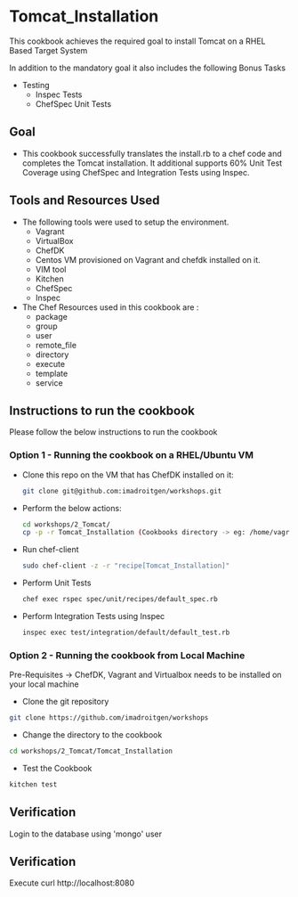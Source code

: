 # Tomcat_Installation
This cookbook achieves the required goal to install Tomcat on a RHEL Based Target System

In addition to the mandatory goal it also includes the following Bonus Tasks
* Testing
  * Inspec Tests
  * ChefSpec Unit Tests

## Goal

* This cookbook successfully translates the install.rb to a chef code and completes the Tomcat installation. It additional supports 60% Unit Test Coverage using ChefSpec and Integration Tests using Inspec.


## Tools and Resources Used
* The following tools were used to setup the environment.
    * Vagrant
    * VirtualBox
    * ChefDK
    * Centos VM provisioned on Vagrant and chefdk installed on it.
    * VIM tool
    * Kitchen
    * ChefSpec
    * Inspec
* The Chef Resources used in this cookbook are :
    * package
    * group
    * user
    * remote_file
    * directory
    * execute
    * template
    * service

## Instructions to run the cookbook

Please follow the below instructions to run the cookbook

### Option 1 - Running the cookbook on a RHEL/Ubuntu VM


* Clone this repo on the VM that has ChefDK installed on it:
    ``` bash
    git clone git@github.com:imadroitgen/workshops.git
    ``` 
* Perform the below actions:
    ``` bash
    cd workshops/2_Tomcat/
    cp -p -r Tomcat_Installation (Cookbooks directory -> eg: /home/vagrant/cookbooks/)
    ```
* Run chef-client 
    ``` bash
    sudo chef-client -z -r "recipe[Tomcat_Installation]"
    ```
* Perform Unit Tests
    ``` bash
    chef exec rspec spec/unit/recipes/default_spec.rb
    ```

* Perform Integration Tests using Inspec
   ``` bash
   inspec exec test/integration/default/default_test.rb
   ```

### Option 2 - Running the cookbook from Local Machine

Pre-Requisites -> ChefDK, Vagrant and Virtualbox needs to be installed on your local machine

* Clone the git repository
``` bash
git clone https://github.com/imadroitgen/workshops
```

* Change the directory to the cookbook
``` bash
cd workshops/2_Tomcat/Tomcat_Installation
```

* Test the Cookbook
``` bash
kitchen test
```

## Verification
Login to the database using 'mongo' user

## Verification
Execute curl http://localhost:8080
